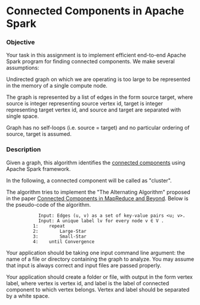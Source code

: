 # Connected Components in Apache Spark



### Objective
Your task in this assignment is to implement efficient end-to-end Apache Spark program for finding connected components. We make several assumptions:

Undirected graph on which we are operating is too large to be represented in the memory of a single compute node.

The graph is represented by a list of edges in the form source target, where source is integer representing source vertex id, target is integer representing target vertex id, and source and target are separated with single space.

Graph has no self-loops (i.e. source = target) and no particular ordering of source, target is assumed.


### Description
Given a graph, this algorithm identifies the [connected components](https://en.wikipedia.org/wiki/Connected_component_(graph_theory)) using Apache Spark framework.

In the following, a connected component will be called as "cluster".

The algorithm tries to implement the "The Alternating Algorithm" proposed in the paper [Connected Components in MapReduce and Beyond](http://dl.acm.org/citation.cfm?id=2670997). Below is the pseudo-code of the algorithm.

                Input: Edges (u, v) as a set of key-value pairs <u; v>.
                Input: A unique label lv for every node v ∈ V .
              1:	repeat
              2:		Large-Star
              3:		Small-Star
              4:	until Convergence


Your application should be taking one input command line argument: the name of a file or directory containing the graph to analyze. You may assume that input is always correct and input files are passed properly.

Your application should create a folder or file, with output in the form vertex label, where vertex is vertex id, and label is the label of connected component to which vertex belongs. Vertex and label should be separated by a white space.
